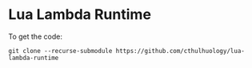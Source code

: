 Lua Lambda Runtime
==================

To get the code:

	git clone --recurse-submodule https://github.com/cthulhuology/lua-lambda-runtime


